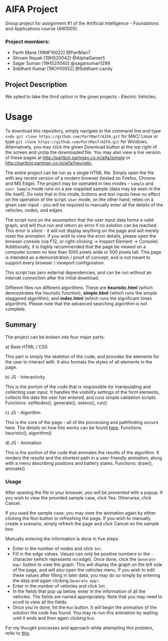 # AIFA Project

Group project for assignment #1 of the Artificial Intelligence - Foundations and Applications course (AI61005).

### Project members:

- Parth Mane [19MF10022] @PartMan7
- Shivam Nayak [19HS20042] @AlphaGamer5
- Sagar Suman [19HS20040] @sagarsuman1299
- Siddhant Kumar [19CH10052] @Siddhant-candy

## Project Description

We opted to take the third option in the given projects - Electric Vehicles.

# Usage

To download this repository, simply navigate to the command line and type `sudo git clone https://github.com/PartMan7/AIFA.git` for MAC/ Linux or type `git clone https://github.com/PartMan7/AIFA.git` for Windows. Alternatively, you may click the green Download button at the top right of the screen and unzip the downloaded file. You may also view a live version of these pages at http://partbot.partman.co.in/aifa/simple or http://partbot.partman.co.in/aifa/heuristic.

The entire project can be run as a single HTML file. Simply open the file with any recent version of a modern browser (tested on Firefox, Chrome and MS Edge).
The project may be operated in two modes - `sample` and `user`. `Sample` mode runs on a pre-supplied sample (data may be seen in the file itself). Do note that in this mode, buttons and text inputs have no effect on the operation of the script. `User` mode, on the other hand, relies on a given user input - you will be required to manually enter all the details of the vehicles, nodes, and edges.

The script runs on the assumption that the user input data forms a valid graph, and will thus run and return an error if no solution can be reached. This error is _silent_ - it will not display anything on the page and will merely reset the animation. If you wish to view the error details, please open the browser console (via F12, or right-clicking -> Inspect Element -> Console). Additionally, it is highly recommended that the page be viewed on a computer screen no less than 1000 pixels wide or 500 pixels tall. This page is intended as a demonstration / proof of concept, and is not meant to support every browser / viewport configuration.

This script has zero external dependencies, and can be run without an internet connection after the initial download.

Different files run different algorithms. These are **heuristic.html** (which demonstrates the heuristic function), **simple.html** (which runs the simple staggered algorithm), and **index.html** (which runs the significant times algorithm). Please note that the advanced searching algorithm is not complete.

## Summary

The project can be broken into four major parts:

a) Base HTML / CSS

This part is simply the skeleton of the code, and provides the elements for the user to interact with. It also formats the styles of all elements in the page.

b) JS - Interactivity

This is the portion of the code that is responsible for manipulating and collecting user input. It handles the visibility settings of the form elements, collects the data the user has entered, and runs simple validation scripts. Functions: setNodes(), generate(), setevs(), run()

c) JS - Algorithm

This is the core of the page - all of the processing and pathfinding occurs here. The details on how this works can be found [here](ALGORITHMS.md). Functions: heuristic(), algorithm()

d) JS - Animation

This is the portion of the code that animates the results of the algorithm. It renders the results and the shortest path in a user-friendly animation, along with a menu describing positions and battery states. Functions: draw(), animate()

### Usage

After opening the file in your browser, you will be presented with a popup. If you wish to view the provided sample case, click Yes. Otherwise, click Cancel.

If you used the sample case, you may view the animation again by either clicking the Run button or refreshing the page. If you wish to manually create a scenario, simply refresh the page and click Cancel on the sample box.

Manually entering the information is done in five steps:

- Enter in the number of nodes and click `Set`.
- Fill in the edge values. Values can only be positive numbers or the `-` character (which represents no edge). Once done, click the `Generate map!` button to view the graph. This will display the graph on the left side of the page, and will also open the vehicles menu. If you wish to edit these values after filling in later data, you may do so simply by entering the data and again clicking `Generate map!`.
- Enter in the number of vehicles and click `Set`.
- In the fields that pop up below, enter in the information of all the vehicles. The fields are named appropriately. Note that you may need to scroll to view all the fields.
- Once you're done, hit the `Run` button. It will begin the animation of the solution the code has found. You may re-run this animation by waiting until it ends and then again clicking `Run`.

For my thought processes and approach while attempting this problem, refer to [this](THOUGHTS.md).
